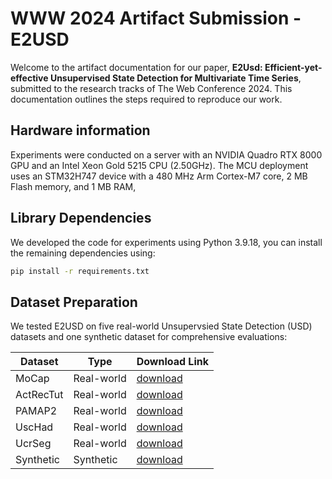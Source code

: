 # WWW 2024 Artifact Submission - E2USD
Welcome to the artifact documentation for our paper, **E2Usd: Efficient-yet-effective Unsupervised State Detection for Multivariate Time Series**, submitted to the research tracks of The Web Conference 2024. This documentation outlines the steps required to reproduce our work.

## Hardware information
Experiments were conducted on a server with an NVIDIA Quadro RTX 8000 GPU and an Intel Xeon Gold 5215 CPU (2.50GHz).
The MCU deployment uses an STM32H747 device with a 480 MHz Arm Cortex-M7 core, 2 MB Flash memory, and 1 MB RAM,

## Library Dependencies
We developed the code for experiments using Python 3.9.18, you can install the remaining dependencies using:
```bash
pip install -r requirements.txt
```
## Dataset Preparation
We tested E2USD on five real-world Unsupervsied State Detection (USD) datasets and one synthetic dataset for comprehensive evaluations:


| Dataset   | Type               | Download Link |
|----------|----------|--------------------|
| MoCap   | Real-world | [download](https://drive.google.com/file/d/1Z3HRSxUUfjiPRMzGrOcGie63S1HXA8nf/view?usp=sharing) |
| ActRecTut| Real-world | [download](https://drive.google.com/file/d/1tU5EmxRUk37TzgvpkcgTMQSVG8DBGCUt/view?usp=sharing) |
| PAMAP2| Real-world | [download](https://drive.google.com/file/d/11zwi7PwJiRujncT7kt0NOGOo_GavSSo2/view?usp=sharing) |
| UscHad| Real-world | [download](https://drive.google.com/file/d/1kBHPZZCCN1zrZd7CoSGzG3_W0Jdsm9kF/view?usp=sharing) |
| UcrSeg| Real-world | [download](https://drive.google.com/file/d/1nGH-l3tkp18SauzUUR6P0FhlhEQDLTu2/view?usp=sharing) |
| Synthetic | Synthetic | [download](https://drive.google.com/file/d/1C6Pl58O-un4DUPdzqC9PKs09wQi8knYx/view?usp=sharing) |
